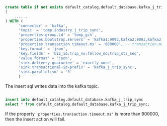 ```sql
create table if not exists default_catalog.default_database.kafka_j_trip_sync
(
    ......
) WITH (
      'connector' = 'kafka',
      'topic' = 'temp.industry.j_trip_sync',
      'properties.group.id' = 'temp_gch',
      'properties.bootstrap.servers' = 'kafka1:9093,kafka2:9093,kafka3:9093',
      'properties.transaction.timeout.ms' = '600000', -- transaction.max.timeout.ms for kafka broker = 15 minutes
      'key.format' = 'json',
      'key.fields' = 'biz_id;trip_no;fellow_no;trip_sts_seq',
      'value.format' = 'json',
      'sink.delivery-guarantee' = 'exactly-once',
      'sink.transactional-id-prefix' = 'kafka_j_trip_sync',
      'sink.parallelism' = '3'
      )
```

The insert sql writes data into the kafka topic.

```sql

insert into default_catalog.default_database.kafka_j_trip_sync
select * from default_catalog.default_database.kafka_j_trip_sync;

```

If the property `'properties.transaction.timeout.ms'` is more than 900000, then the insert action will fail.
